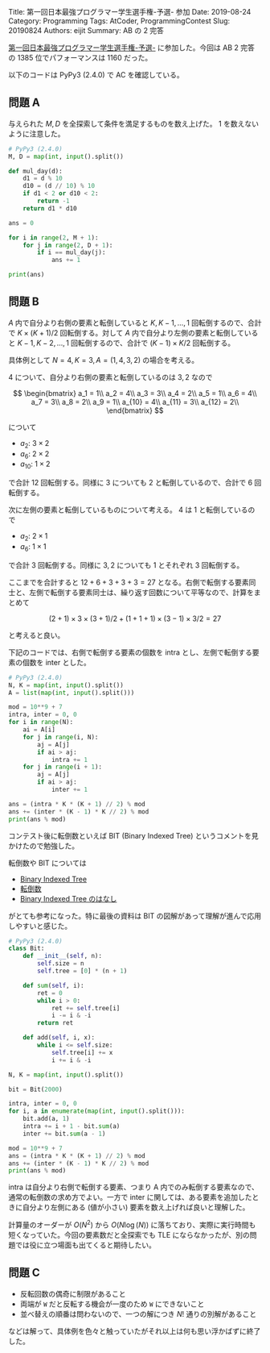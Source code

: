 Title: 第一回日本最強プログラマー学生選手権-予選- 参加
Date: 2019-08-24
Category: Programming
Tags: AtCoder, ProgrammingContest
Slug: 20190824
Authors: eijit
Summary: AB の 2 完答

[第一回日本最強プログラマー学生選手権-予選-](https://atcoder.jp/contests/jsc2019-qual) に参加した。今回は AB 2 完答 の 1385 位でパフォーマンスは 1160 だった。

以下のコードは PyPy3 (2.4.0) で AC を確認している。

## 問題 A

与えられた $M, D$ を全探索して条件を満足するものを数え上げた。 1 を数えないように注意した。

```py
# PyPy3 (2.4.0)
M, D = map(int, input().split())

def mul_day(d):
    d1 = d % 10
    d10 = (d // 10) % 10
    if d1 < 2 or d10 < 2:
        return -1
    return d1 * d10

ans = 0

for i in range(2, M + 1):
    for j in range(2, D + 1):
        if i == mul_day(j):
            ans += 1

print(ans)
```

## 問題 B

$A$ 内で自分より右側の要素と転倒していると $K, K - 1, \ldots, 1$ 回転倒するので、合計で $K \times (K + 1) / 2$ 回転倒する。対して $A$ 内で自分より左側の要素と転倒していると $K - 1, K - 2, \ldots, 1$ 回転倒するので、合計で $(K - 1) \times K / 2$ 回転倒する。

具体例として $N = 4, K = 3, A = (1, 4, 3, 2)$ の場合を考える。

$4$ について、自分より右側の要素と転倒しているのは $3, 2$ なので

$$
\begin{bmatrix}
a_1 = 1\\
a_2 = 4\\
a_3 = 3\\
a_4 = 2\\
a_5 = 1\\
a_6 = 4\\
a_7 = 3\\
a_8 = 2\\
a_9 = 1\\
a_{10} = 4\\
a_{11} = 3\\
a_{12} = 2\\
\end{bmatrix}
$$

について

* $a_2$: $3 \times 2$
* $a_6$: $2 \times 2$
* $a_{10}$: $1 \times 2$

で合計 12 回転倒する。同様に $3$ についても $2$ と転倒しているので、合計で 6 回転倒する。

次に左側の要素と転倒しているものについて考える。 $4$ は $1$ と転倒しているので

* $a_2$: $2 \times 1$
* $a_6$: $1 \times 1$

で合計 3 回転倒する。同様に $3, 2$ についても $1$ とそれぞれ $3$ 回転倒する。

ここまでを合計すると $12 + 6 + 3 + 3 + 3 = 27$ となる。右側で転倒する要素同士と、左側で転倒する要素同士は、繰り返す回数について平等なので、計算をまとめて

$$(2 + 1) \times 3 \times (3 + 1) / 2 + (1 + 1 + 1) \times (3 - 1) \times 3 / 2 = 27$$

と考えると良い。

下記のコードでは、右側で転倒する要素の個数を intra とし、左側で転倒する要素の個数を inter とした。

```py
# PyPy3 (2.4.0)
N, K = map(int, input().split())
A = list(map(int, input().split()))

mod = 10**9 + 7
intra, inter = 0, 0
for i in range(N):
    ai = A[i]
    for j in range(i, N):
        aj = A[j]
        if ai > aj:
            intra += 1
    for j in range(i + 1):
        aj = A[j]
        if ai > aj:
            inter += 1

ans = (intra * K * (K + 1) // 2) % mod
ans += (inter * (K - 1) * K // 2) % mod
print(ans % mod)
```

コンテスト後に転倒数といえば BIT (Binary Indexed Tree) というコメントを見かけたので勉強した。

転倒数や BIT については

* [Binary Indexed Tree](https://ikatakos.com/pot/programming_algorithm/data_structure/binary_indexed_tree)
* [転倒数](https://ikatakos.com/pot/programming_algorithm/dynamic_programming/inversion)
* [Binary Indexed Tree のはなし](http://hos.ac/slides/20140319_bit.pdf)

がとても参考になった。特に最後の資料は BIT の図解があって理解が進んで応用しやすいと感じた。

```py
# PyPy3 (2.4.0)
class Bit:
    def __init__(self, n):
        self.size = n
        self.tree = [0] * (n + 1)

    def sum(self, i):
        ret = 0
        while i > 0:
            ret += self.tree[i]
            i -= i & -i
        return ret

    def add(self, i, x):
        while i <= self.size:
            self.tree[i] += x
            i += i & -i

N, K = map(int, input().split())

bit = Bit(2000)

intra, inter = 0, 0
for i, a in enumerate(map(int, input().split())):
    bit.add(a, 1)
    intra += i + 1 - bit.sum(a)
    inter += bit.sum(a - 1)

mod = 10**9 + 7
ans = (intra * K * (K + 1) // 2) % mod
ans += (inter * (K - 1) * K // 2) % mod
print(ans % mod)
```

intra は自分より右側で転倒する要素、つまり A 内でのみ転倒する要素なので、通常の転倒数の求め方でよい。一方で inter に関しては、ある要素を追加したときに自分より左側にある (値が小さい) 要素を数え上げれば良いと理解した。

計算量のオーダーが $O\left(N^2\right)$ から $O\left(N \log\left(N\right)\right)$ に落ちており、実際に実行時間も短くなっていた。今回の要素数だと全探索でも TLE にならなかったが、別の問題では役に立つ場面も出てくると期待したい。

## 問題 C

* 反転回数の偶奇に制限があること
* 両端が ```W``` だと反転する機会が一度のため ```W``` にできないこと
* 並べ替えの順番は問わないので、一つの解につき $N!$ 通りの別解があること

などは解って、具体例を色々と触っていたがそれ以上は何も思い浮かばずに終了した。
